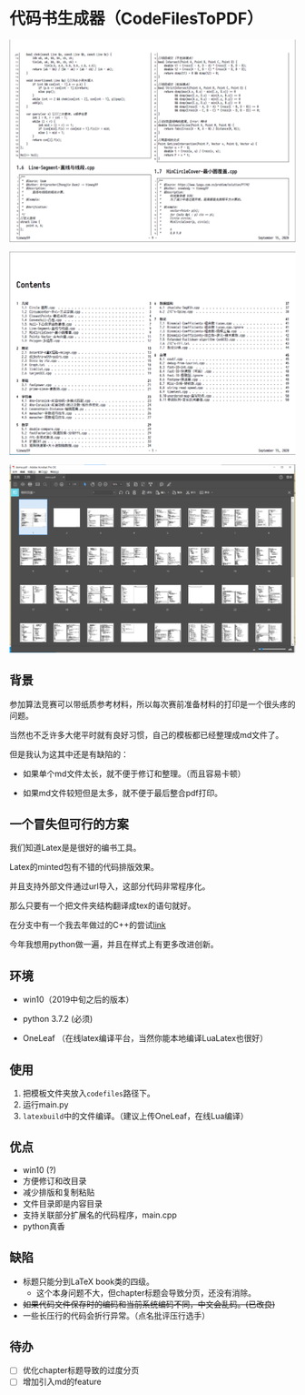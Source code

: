 # 代码书生成器（CodeFilesToPDF）

![exampl1](./assets/example1.png)

![exampl2](./assets/example2.png)

![exampl3](./assets/example3.png)

## 背景

参加算法竞赛可以带纸质参考材料，所以每次赛前准备材料的打印是一个很头疼的问题。

当然也不乏许多大佬平时就有良好习惯，自己的模板都已经整理成md文件了。

但是我认为这其中还是有缺陷的：

- 如果单个md文件太长，就不便于修订和整理。（而且容易卡顿）

- 如果md文件较短但是太多，就不便于最后整合pdf打印。


## 一个冒失但可行的方案

我们知道Latex是是很好的编书工具。

Latex的minted包有不错的代码排版效果。

并且支持外部文件通过url导入，这部分代码非常程序化。

那么只要有一个把文件夹结构翻译成tex的语句就好。

在分支中有一个我去年做过的C++的尝试[link](https://github.com/TieWay59/tmplz/tree/v0.1.0-archived)

今年我想用python做一遍，并且在样式上有更多改进创新。


## 环境

- win10（2019中旬之后的版本）

- python 3.7.2 (必须)

- OneLeaf （在线latex编译平台，当然你能本地编译LuaLatex也很好）


## 使用

1. 把模板文件夹放入`codefiles`路径下。
2. 运行main.py
3. `latexbuild`中的文件编译。（建议上传OneLeaf，在线Lua编译）


## 优点

- win10 (?)
- 方便修订和改目录
- 减少排版和复制粘贴
- 文件目录即是内容目录
- 支持关联部分扩展名的代码程序，main.cpp
- python真香


## 缺陷

- 标题只能分到LaTeX book类的四级。
    - 这个本身问题不大，但chapter标题会导致分页，还没有消除。
- ~~如果代码文件保存时的编码和当前系统编码不同，中文会乱码。(已改良)~~
- 一些长压行的代码会折行异常。（点名批评压行选手）


## 待办

- [ ] 优化chapter标题导致的过度分页
- [ ] 增加引入md的feature 
